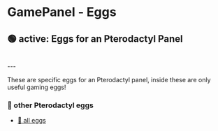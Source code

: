 # GamePanel - Eggs

## 🟢 active:  Eggs for an Pterodactyl Panel

<br>
---

These are specific eggs for an Pterodactyl panel, inside these are only useful gaming eggs!

### 🎫 other Pterodactyl eggs
- <a href="https://github.com/portalninja2/eggs-1">🥚 all eggs</a>

